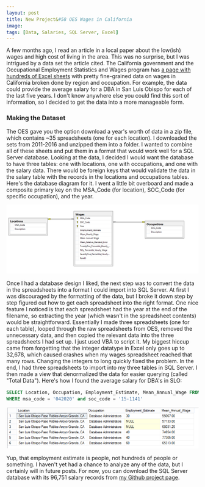 ```yaml
---
layout: post
title: New Project&#58 OES Wages in California
image:
tags: [Data, Salaries, SQL Server, Excel]
---
```


A few months ago, I read an article in a local paper about the low(ish) wages and high cost of living in the area. This was no surprise, but I was intrigued by a data set the article cited. The California government and the Occupational Employment Statistics and Wages program has [a page with hundreds of Excel sheets](http://www.labormarketinfo.edd.ca.gov/data/oes-employment-and-wages.html) with pretty fine-grained data on wages in California broken done by region and occupation. For example, the data could provide the average salary for a DBA in San Luis Obispo for each of the last five years. I don't know anywhere else you could find this sort of information, so I decided to get the data into a more manageable form.

### Making the Dataset

The OES gave you the option download a year's worth of data in a zip file, which contains ~35 spreadsheets (one for each location). I downloaded the sets from 2011-2016 and unzipped them into a folder. I wanted to combine all of these sheets and put them in a format that would work well for a SQL Server database. Looking at the data, I decided I would want the database to have three tables: one with locations, one with occupations, and one with the salary data. There would be foreign keys that would validate the data in the salary table with the records in the locations and occupations tables. Here's the database diagram for it. I went a little bit overboard and made a composite primary key on the MSA_Code (for location), SOC_Code (for specific occupation), and the year.

![Database Diagram](../img/OESWages/databaseDiagram.png)

Once I had a database design I liked, the next step was to convert the data in the spreadsheets into a format I could import into SQL Server. At first I was discouraged by the formatting of the data, but I broke it down step by step figured out how to get each spreadsheet into the right format. One nice feature I noticed is that each spreadsheet had the year at the end of the filename, so extracting the year (which wasn't in the spreadsheet contents) would be straightforward. Essentially I made three spreadsheets (one for each table), looped through the raw spreadsheets from OES, removed the unnecessary data, and then copied the relevant data into the three spreadsheets I had set up. I just used VBA to script it. My biggest hiccup came from forgetting that the integer datatype in Excel only goes up to 32,678, which caused crashes when my wages spreadsheet reached that many rows. Changing the integers to long quickly fixed the problem. In the end, I had three spreadsheets to import into my three tables in SQL Server. I then made a view that denormalized the data for easier querying (called "Total Data"). Here's how I found the average salary for DBA's in SLO:

```sql
SELECT Location, Occupation, Employment_Estimate, Mean_Annual_Wage FROM TotalData
WHERE msa_code = '042020' and soc_code = '15-1141'
```
![SLO DBAs](../img/OESWages/SLODBAs.png)

Yup, that employment estimate is people, not hundreds of people or something. I haven't yet had a chance to analyze any of the data, but I certainly will in future posts. For now, you can download the SQL Server database with its 96,751 salary records from [my Github project page](https://github.com/andyspecht/OES-California-SQL).